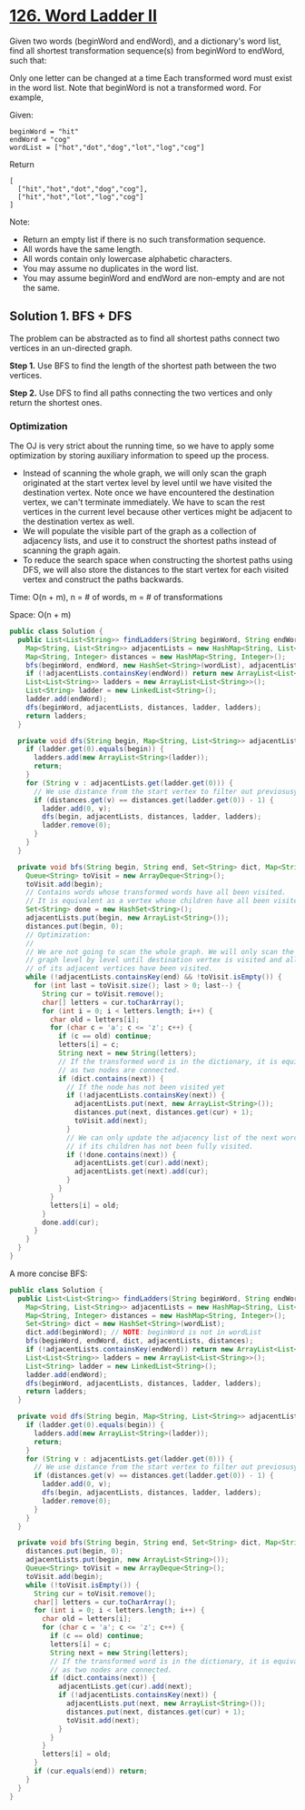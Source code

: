 # [126. Word Ladder II](https://leetcode.com/problems/word-ladder-ii/)

Given two words (beginWord and endWord), and a dictionary's word list, find all shortest transformation sequence(s) from beginWord to endWord, such that:

Only one letter can be changed at a time
Each transformed word must exist in the word list. Note that beginWord is not a transformed word.
For example,

Given:

```
beginWord = "hit"
endWord = "cog"
wordList = ["hot","dot","dog","lot","log","cog"]
```

Return

```
[
  ["hit","hot","dot","dog","cog"],
  ["hit","hot","lot","log","cog"]
]
```

Note:

- Return an empty list if there is no such transformation sequence.
- All words have the same length.
- All words contain only lowercase alphabetic characters.
- You may assume no duplicates in the word list.
- You may assume beginWord and endWord are non-empty and are not the same.

## Solution 1. BFS + DFS

The problem can be abstracted as to find all shortest paths connect two vertices in an un-directed graph.

**Step 1.** Use BFS to find the length of the shortest path between the two vertices.

**Step 2.** Use DFS to find all paths connecting the two vertices and only return the shortest ones.

### Optimization

The OJ is very strict about the running time, so we have to apply some optimization by storing auxiliary information to speed up the process.

- Instead of scanning the whole graph, we will only scan the graph originated at the start vertex level by level until we have visited the destination vertex. Note once we have encountered the destination vertex, we can't terminate immediately. We have to scan the rest vertices in the current level because other vertices might be adjacent to the destination vertex as well.
- We will populate the visible part of the graph as a collection of adjacency lists, and use it to construct the shortest paths instead of scanning the graph again.
- To reduce the search space when constructing the shortest paths using DFS, we will also store the distances to the start vertex for each visited vertex and construct the paths backwards.

Time: O(n + m), n = # of words, m = # of transformations

Space: O(n + m)

```java
public class Solution {
  public List<List<String>> findLadders(String beginWord, String endWord, List<String> wordList) {
    Map<String, List<String>> adjacentLists = new HashMap<String, List<String>>();
    Map<String, Integer> distances = new HashMap<String, Integer>();
    bfs(beginWord, endWord, new HashSet<String>(wordList), adjacentLists, distances);
    if (!adjacentLists.containsKey(endWord)) return new ArrayList<List<String>>();
    List<List<String>> ladders = new ArrayList<List<String>>();
    List<String> ladder = new LinkedList<String>();
    ladder.add(endWord);
    dfs(beginWord, adjacentLists, distances, ladder, ladders);
    return ladders;
  }

  private void dfs(String begin, Map<String, List<String>> adjacentLists, Map<String, Integer> distances, List<String> ladder, List<List<String>> ladders) {
    if (ladder.get(0).equals(begin)) {
      ladders.add(new ArrayList<String>(ladder));
      return;
    }
    for (String v : adjacentLists.get(ladder.get(0))) {
      // We use distance from the start vertex to filter out previosusy visited vertices.
      if (distances.get(v) == distances.get(ladder.get(0)) - 1) {
        ladder.add(0, v);
        dfs(begin, adjacentLists, distances, ladder, ladders);
        ladder.remove(0);
      }
    }
  }

  private void bfs(String begin, String end, Set<String> dict, Map<String, List<String>> adjacentLists, Map<String, Integer> distances) {
    Queue<String> toVisit = new ArrayDeque<String>();
    toVisit.add(begin);
    // Contains words whose transformed words have all been visited.
    // It is equivalent as a vertex whose children have all been visited.
    Set<String> done = new HashSet<String>();
    adjacentLists.put(begin, new ArrayList<String>());
    distances.put(begin, 0);
    // Optimization:
    //
    // We are not going to scan the whole graph. We will only scan the
    // graph level by level until destination vertex is visited and all
    // of its adjacent vertices have been visited.
    while (!adjacentLists.containsKey(end) && !toVisit.isEmpty()) {
      for (int last = toVisit.size(); last > 0; last--) {
        String cur = toVisit.remove();
        char[] letters = cur.toCharArray();
        for (int i = 0; i < letters.length; i++) {
          char old = letters[i];
          for (char c = 'a'; c <= 'z'; c++) {
            if (c == old) continue;
            letters[i] = c;
            String next = new String(letters);
            // If the transformed word is in the dictionary, it is equivalent
            // as two nodes are connected.
            if (dict.contains(next)) {
              // If the node has not been visited yet
              if (!adjacentLists.containsKey(next)) {
                adjacentLists.put(next, new ArrayList<String>());
                distances.put(next, distances.get(cur) + 1);
                toVisit.add(next);
              }
              // We can only update the adjacency list of the next word
              // if its children has not been fully visited.
              if (!done.contains(next)) {
                adjacentLists.get(cur).add(next);
                adjacentLists.get(next).add(cur);
              }
            }
          }
          letters[i] = old;
        }
        done.add(cur);
      }
    }
  }
}
```

A more concise BFS:

```java
public class Solution {
  public List<List<String>> findLadders(String beginWord, String endWord, List<String> wordList) {
    Map<String, List<String>> adjacentLists = new HashMap<String, List<String>>();
    Map<String, Integer> distances = new HashMap<String, Integer>();
    Set<String> dict = new HashSet<String>(wordList);
    dict.add(beginWord); // NOTE: beginWord is not in wordList
    bfs(beginWord, endWord, dict, adjacentLists, distances);
    if (!adjacentLists.containsKey(endWord)) return new ArrayList<List<String>>();
    List<List<String>> ladders = new ArrayList<List<String>>();
    List<String> ladder = new LinkedList<String>();
    ladder.add(endWord);
    dfs(beginWord, adjacentLists, distances, ladder, ladders);
    return ladders;
  }

  private void dfs(String begin, Map<String, List<String>> adjacentLists, Map<String, Integer> distances, List<String> ladder, List<List<String>> ladders) {
    if (ladder.get(0).equals(begin)) {
      ladders.add(new ArrayList<String>(ladder));
      return;
    }
    for (String v : adjacentLists.get(ladder.get(0))) {
      // We use distance from the start vertex to filter out previosusy visited vertices.
      if (distances.get(v) == distances.get(ladder.get(0)) - 1) {
        ladder.add(0, v);
        dfs(begin, adjacentLists, distances, ladder, ladders);
        ladder.remove(0);
      }
    }
  }

  private void bfs(String begin, String end, Set<String> dict, Map<String, List<String>> adjacentLists, Map<String, Integer> distances) {
    distances.put(begin, 0);
    adjacentLists.put(begin, new ArrayList<String>());
    Queue<String> toVisit = new ArrayDeque<String>();
    toVisit.add(begin);
    while (!toVisit.isEmpty()) {
      String cur = toVisit.remove();
      char[] letters = cur.toCharArray();
      for (int i = 0; i < letters.length; i++) {
        char old = letters[i];
        for (char c = 'a'; c <= 'z'; c++) {
          if (c == old) continue;
          letters[i] = c;
          String next = new String(letters);
          // If the transformed word is in the dictionary, it is equivalent
          // as two nodes are connected.
          if (dict.contains(next)) {
            adjacentLists.get(cur).add(next);
            if (!adjacentLists.containsKey(next)) {
              adjacentLists.put(next, new ArrayList<String>());
              distances.put(next, distances.get(cur) + 1);
              toVisit.add(next);
            }
          }
        }
        letters[i] = old;
      }
      if (cur.equals(end)) return;
    }
  }
}
```
